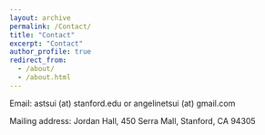 ```yaml
---
layout: archive
permalink: /Contact/
title: "Contact"
excerpt: "Contact"
author_profile: true
redirect_from: 
  - /about/
  - /about.html
---
```


Email: astsui (at) stanford.edu or angelinetsui (at) gmail.com

Mailing address: Jordan Hall, 450 Serra Mall, Stanford, CA 94305
